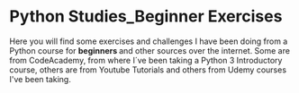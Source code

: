 # Python Studies_Beginner Exercises

Here you will find some exercises and challenges I have been doing from a Python course for <b> beginners </b> and other sources over the internet. 
Some are from CodeAcademy, from where I´ve been taking a Python 3 Introductory course, others are from Youtube Tutorials and others from Udemy courses I've been taking. 
